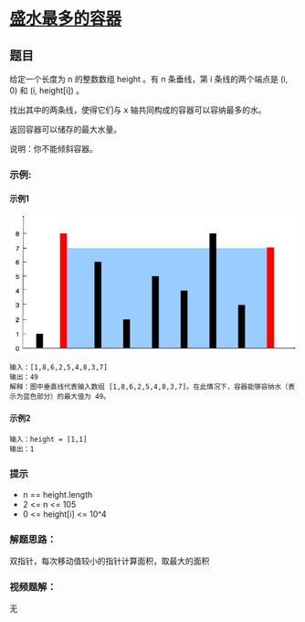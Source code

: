 # [盛水最多的容器](https://leetcode-cn.com/problems/container-with-most-water/)
## 题目

给定一个长度为 n 的整数数组 height 。有 n 条垂线，第 i 条线的两个端点是 (i, 0) 和 (i, height[i]) 。

找出其中的两条线，使得它们与 x 轴共同构成的容器可以容纳最多的水。

返回容器可以储存的最大水量。

说明：你不能倾斜容器。

### 示例:
#### 示例1

![question_11](../../assets/question_11.jpeg)

	输入：[1,8,6,2,5,4,8,3,7]
	输出：49 
	解释：图中垂直线代表输入数组 [1,8,6,2,5,4,8,3,7]。在此情况下，容器能够容纳水（表示为蓝色部分）的最大值为 49。
#### 示例2

	输入：height = [1,1]
	输出：1
### 提示
+ n == height.length
+ 2 <= n <= 105
+ 0 <= height[i] <= 10^4

### 解题思路：
双指针，每次移动值较小的指针计算面积，取最大的面积

### 视频题解：

无

